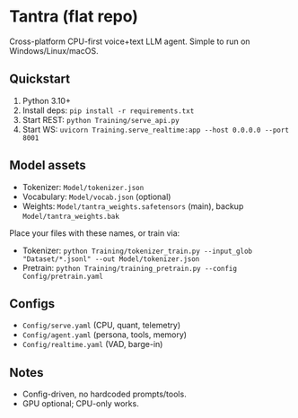 # Tantra (flat repo)

Cross-platform CPU-first voice+text LLM agent. Simple to run on Windows/Linux/macOS.

## Quickstart
1. Python 3.10+
2. Install deps: `pip install -r requirements.txt`
3. Start REST: `python Training/serve_api.py`
4. Start WS: `uvicorn Training.serve_realtime:app --host 0.0.0.0 --port 8001`

## Model assets
- Tokenizer: `Model/tokenizer.json`
- Vocabulary: `Model/vocab.json` (optional)
- Weights: `Model/tantra_weights.safetensors` (main), backup `Model/tantra_weights.bak`

Place your files with these names, or train via:
- Tokenizer: `python Training/tokenizer_train.py --input_glob "Dataset/*.jsonl" --out Model/tokenizer.json`
- Pretrain: `python Training/training_pretrain.py --config Config/pretrain.yaml`

## Configs
- `Config/serve.yaml` (CPU, quant, telemetry)
- `Config/agent.yaml` (persona, tools, memory)
- `Config/realtime.yaml` (VAD, barge-in)

## Notes
- Config-driven, no hardcoded prompts/tools.
- GPU optional; CPU-only works.
